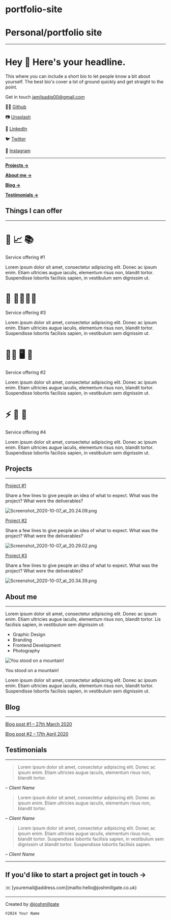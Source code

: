# portfolio-site
# Personal/portfolio site

---

# Hey 👋 Here's your headline.

This where you can include a short bio to let people know a bit about yourself. The best bio's cover a lot of ground quickly and get straight to the point. 

Get in touch [jamilsadiq00@gmail.com](mailto:hello@joshmillgate.co.uk)

👨‍💻 [Github](https://github.com/)

📷 [Unsplash](https://unsplash.com/)

👤 [LinkedIn](https://www.linkedin.com/)

🐦 [Twitter](https://twitter.com/)

🎨 [Instagram](https://instagram.com/)

---

[**Projects →**](https://www.notion.so/Personal-portfolio-site-1a32a328aae98048a062df3c4d3c035c?pvs=21) 

[**About me →**](https://www.notion.so/Personal-portfolio-site-1a32a328aae98048a062df3c4d3c035c?pvs=21)

[**Blog →**](https://www.notion.so/Personal-portfolio-site-1a32a328aae98048a062df3c4d3c035c?pvs=21)

[**Testimonials →**](https://www.notion.so/Personal-portfolio-site-1a32a328aae98048a062df3c4d3c035c?pvs=21)

## **Things I can offer**

---

# 🧠 📈 📚

Service offering #1

Lorem ipsum dolor sit amet, consectetur adipiscing elit. Donec ac ipsum enim. Etiam ultricies augue iaculis, elementum risus non, blandit tortor. Suspendisse lobortis facilisis sapien, in vestibulum sem dignissim ut.

# 💫 🎯🧘🏻‍♂️

Service offering #3

Lorem ipsum dolor sit amet, consectetur adipiscing elit. Donec ac ipsum enim. Etiam ultricies augue iaculis, elementum risus non, blandit tortor. Suspendisse lobortis facilisis sapien, in vestibulum sem dignissim ut.

# 👨‍💻 🖥 📱

Service offering #2

Lorem ipsum dolor sit amet, consectetur adipiscing elit. Donec ac ipsum enim. Etiam ultricies augue iaculis, elementum risus non, blandit tortor. Suspendisse lobortis facilisis sapien, in vestibulum sem dignissim ut.

# ⚡️ 🎨 🌱

Service offering #4

Lorem ipsum dolor sit amet, consectetur adipiscing elit. Donec ac ipsum enim. Etiam ultricies augue iaculis, elementum risus non, blandit tortor. Suspendisse lobortis facilisis sapien, in vestibulum sem dignissim ut.

## Projects

---

[Project #1](https://www.notion.so/Project-1-1a32a328aae981ee9c0ac527a8b12663?pvs=21)

Share a few lines to give people an idea of what to expect. What was the project? What were the deliverables?

![Screenshot_2020-10-07_at_20.24.09.png](Screenshot_2020-10-07_at_20.24.09.png)

[Project #2](https://www.notion.so/Project-2-1a32a328aae981409623d6bd500a8114?pvs=21)

Share a few lines to give people an idea of what to expect. What was the project? What were the deliverables?

![Screenshot_2020-10-07_at_20.29.02.png](Screenshot_2020-10-07_at_20.29.02.png)

[Project #3](https://www.notion.so/Project-3-1a32a328aae9812a8b61e487b34c21b7?pvs=21)

Share a few lines to give people an idea of what to expect. What was the project? What were the deliverables?

![Screenshot_2020-10-07_at_20.34.39.png](Screenshot_2020-10-07_at_20.34.39.png)

## About me

---

Lorem ipsum dolor sit amet, consectetur adipiscing elit. Donec ac ipsum enim. Etiam ultricies augue iaculis, elementum risus non, blandit tortor. Lis facilisis sapien, in vestibulum sem dignissim ut:

- Graphic Design
- Branding
- Frontend Development
- Photography

![You stood on a mountain!](https://images.unsplash.com/photo-1492681290082-e932832941e6?ixlib=rb-1.2.1&q=85&fm=jpg&crop=entropy&cs=srgb&ixid=eyJhcHBfaWQiOjYzOTIxfQ)

You stood on a mountain!

Lorem ipsum dolor sit amet, consectetur adipiscing elit. Donec ac ipsum enim. Etiam ultricies augue iaculis, elementum risus non, blandit tortor. Suspendisse lobortis facilisis sapien, in vestibulum sem dignissim ut. 

## Blog

---

[Blog post #1 – 27th March 2020](https://www.notion.so/Blog-post-1-27th-March-2020-1a32a328aae9818085a4e1f29e5ebd67?pvs=21)

[Blog post #2 – 17th April 2020](https://www.notion.so/Blog-post-2-17th-April-2020-1a32a328aae981759a80d7c356f4f962?pvs=21)

## Testimonials

---

> Lorem ipsum dolor sit amet, consectetur adipiscing elit. Donec ac ipsum enim. Etiam ultricies augue iaculis, elementum risus non, blandit tortor.
> 

*– Client Name*

> Lorem ipsum dolor sit amet, consectetur adipiscing elit. Donec ac ipsum enim. Etiam ultricies augue iaculis, elementum risus non, blandit tortor.
> 

*– Client Name*

> Lorem ipsum dolor sit amet, consectetur adipiscing elit. Donec ac ipsum enim. Etiam ultricies augue iaculis, elementum risus non, blandit tortor. Suspendisse lobortis facilisis sapien, in vestibulum sem dignissim ut blandit tortor. Suspendisse lobortis facilisis sapien.
> 

*– Client Name*

---

## If you'd like to start a project get in touch →

<aside>
✉️ [youremail@address.com](mailto:hello@joshmillgate.co.uk)

</aside>

---

Created by [@joshmillgate](https://twitter.com/joshmillgate)

`©2024 Your Name`
